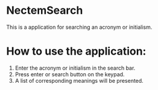 # NectemSearch
This is a application for searching an acronym or initialism.

# How to use the application:
1. Enter the acronym or initialism in the search bar.
2. Press enter or search button on the keypad.
3. A list of corresponding meanings will be presented.